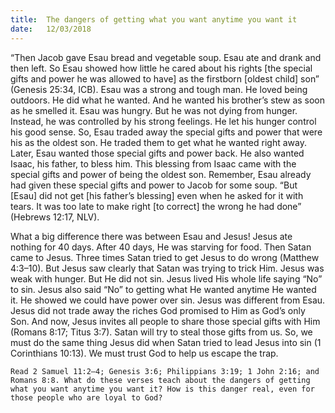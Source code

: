 ```yaml
---
title:  The dangers of getting what you want anytime you want it
date:   12/03/2018
---
```


“Then Jacob gave Esau bread and vegetable soup. Esau ate and drank and then left. So Esau showed how little he cared about his rights [the special gifts and power he was allowed to have] as the firstborn [oldest child] son” (Genesis 25:34, ICB). Esau was a strong and tough man. He loved being outdoors. He did what he wanted. And he wanted his brother’s stew as soon as he smelled it. Esau was hungry. But he was not dying from hunger. Instead, he was controlled by his strong feelings. He let his hunger control his good sense. So, Esau traded away the special gifts and power that were his as the oldest son. He traded them to get what he wanted right away. Later, Esau wanted those special gifts and power back. He also wanted Isaac, his father, to bless him. This blessing from Isaac came with the special gifts and power of being the oldest son. Remember, Esau already had given these special gifts and power to Jacob for some soup. “But [Esau] did not get [his father’s blessing] even when he asked for it with tears. It was too late to make right [to correct] the wrong he had done” (Hebrews 12:17, NLV). 

What a big difference there was between Esau and Jesus! Jesus ate nothing for 40 days. After 40 days, He was starving for food. Then Satan came to Jesus. Three times Satan tried to get Jesus to do wrong (Matthew 4:3–10). But Jesus saw clearly that Satan was trying to trick Him. Jesus was weak with hunger. But He did not sin. Jesus lived His whole life saying “No” to sin. Jesus also said “No” to getting what He wanted anytime He wanted it. He showed we could have power over sin. Jesus was different from Esau. Jesus did not trade away the riches God promised to Him as God’s only Son. And now, Jesus invites all people to share those special gifts with Him (Romans 8:17; Titus 3:7). Satan will try to steal those gifts from us. So, we must do the same thing Jesus did when Satan tried to lead Jesus into sin (1 Corinthians 10:13). We must trust God to help us escape the trap. 

`Read 2 Samuel 11:2–4; Genesis 3:6; Philippians 3:19; 1 John 2:16; and Romans 8:8. What do these verses teach about the dangers of getting what you want anytime you want it? How is this danger real, even for those people who are loyal to God?`